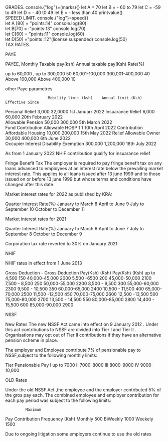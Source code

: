 
   GRADES.
console.{"log"}=(marks){}
let A = 70
let B = - 60 to 79
let C = -59 to 49
let D = - 40 t0 49
let E = - less than 40
printvalue()
<br>
    SPEEED LIMIT.
console.{"log"}=speed{}
<br>
let A [80] = "points:14"
console.log(80)
<br>
let B[70] = :"points:13"
console.log(70)
<br>
let C[60] = "points:11"
console.log(60)
<br>
let D[50] ="points :12"(license suspended)
console.log(50)
<br>
        TAX RATES.

      
PAYE

PAYEE,
Monthly Taxable pay(ksh)    Annual taxable pay(Ksh)    Rate(%)

up to 60,000 ,               up to 300,000             50
60,001-100,000               300,001-400,000           40
Above 100,000                Above 400,000          10
  
other Paye parametres

                       Mobility limit (ksh)    Annual limit (Ksh)    Effective Since
Personal  Relief        3,000                    32,0000            1st Januarr 2022
Insuarance Relief       6,000                    60,000             20th February 2022            
Allowable Pension      50,000                    300,000            5th March  2022           
Fund Contribution
Allowable HOSP         1                            1               10th April 2022
Contribution
Affordable Housing     10,000                    200,000            15th May 2022
Relief
Allowable Owner         30,000                   400,000            6th June 2022              
Occupier Interest
Disability Exemption     300,000                1,200,000           18th July 2022

As from 1 January 2022 NHIF contribution qualify for insuarance relief

Fringe Benefit Tax
The employer is required to pay fringe benefit tax on any loans advanced to employees at an  interest rate below the prevailing market interest rate.
This applies to all loans issued after 13 june 1999 and to those issued on or before 13 june 1999 but whose terms and conditions have changed after this date.

Market interest rates for 2022 as published by
KRA:

  Quarter           Interest Rate(%)
January to March      8
April to June         9
July to September     10
October to December   11

Market interest rates for 2021

  Quarter              Interest Rate(%)
January to March          6
April to June             7
July to September         8
October to December       9

Corporation tax rate reverted to 30% on January 2021

NHIF

NHIF rates in effect from 1 June 2013

Gross            Deduction     -        Gross          Deduction
Pay(Ksh)          (Ksh)                 Pay(Ksh)         (Ksh)
up to 4,500          150           40,000-45,000         2000
5,500 -6500          200           45,000-50,000         2100
7,500 - 8,500        250           50,000-55,000         2200
8,500 - 9,500        300           55,000-60,000         2300
9,500 - 10,500       350           60,000-65,000         2400
10,500 - 11,500      400           65,000-70,000         2500
11,500  -12,500      450           70,000-75,000         2600
12,500 -13,500       500           75,000-80,000         2700
13,500 - 14,500      550           80,000-85,000         2800
14,400 - 15,500      600           85,000-90,000         2900

NSSF

New Rates
The new NSSF Act came into effect on 9 January 2012 . Under this act contributions to NSSF are divided into Tier I and Tier  II . Organisations may opt out of Tier II  contributions if they have an alternative pension scheme in place.


The employer and Employee contribute 7% of pensionable pay to NSSF,subject to the following monthly limits:
 
Tier   Pensionable Pay
I       up to 7000
II       7000-8000
III      8000-9000
IV       9000-10,000

OLD Rates

Under the old NSSF Act ,the employee and the employer contributed 5% of the gros pay each.
The combined employee and employer contribution for each pay period was subject to the following limits:

             Maximum
Pay          Contribution
Frequency       (Ksh)
Monthly         500
BiWeekly        1000
Weekely         1500

Due to ongoing litigation some employers continue to use the old rates
